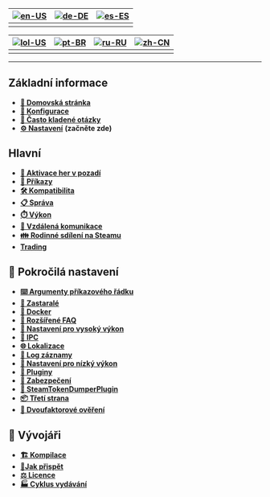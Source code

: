 | [![en-US](https://raw.githubusercontent.com/hjnilsson/country-flags/master/png100px/us.png)](https://github.com/JustArchiNET/ArchiSteamFarm/wiki/Home) | [![de-DE](https://raw.githubusercontent.com/hjnilsson/country-flags/master/png100px/de.png)](https://github.com/JustArchiNET/ArchiSteamFarm/wiki/Home-de-DE) | [![es-ES](https://raw.githubusercontent.com/hjnilsson/country-flags/master/png100px/es.png)](https://github.com/JustArchiNET/ArchiSteamFarm/wiki/Home-es-ES) |
| ------------------------------------------------------------------------------------------------------------------------------------------------------ | ------------------------------------------------------------------------------------------------------------------------------------------------------------ | ------------------------------------------------------------------------------------------------------------------------------------------------------------ |
|                                                                                                                                                        |                                                                                                                                                              |                                                                                                                                                              |

| [![lol-US](https://raw.githubusercontent.com/JustArchiNET/ArchiSteamFarm/main/resources/lol-US.png)](https://github.com/JustArchiNET/ArchiSteamFarm/wiki/Home-lol-US) | [![pt-BR](https://raw.githubusercontent.com/hjnilsson/country-flags/master/png100px/br.png)](https://github.com/JustArchiNET/ArchiSteamFarm/wiki/Home-pt-BR) | [![ru-RU](https://raw.githubusercontent.com/hjnilsson/country-flags/master/png100px/ru.png)](https://github.com/JustArchiNET/ArchiSteamFarm/wiki/Home-ru-RU) | [![zh-CN](https://raw.githubusercontent.com/hjnilsson/country-flags/master/png100px/cn.png)](https://github.com/JustArchiNET/ArchiSteamFarm/wiki/Home-zh-CN) |
| --------------------------------------------------------------------------------------------------------------------------------------------------------------------- | ------------------------------------------------------------------------------------------------------------------------------------------------------------ | ------------------------------------------------------------------------------------------------------------------------------------------------------------ | ------------------------------------------------------------------------------------------------------------------------------------------------------------ |
|                                                                                                                                                                       |                                                                                                                                                              |                                                                                                                                                              |                                                                                                                                                              |

***

## Základní informace

* **[🏡 Domovská stránka](https://github.com/JustArchiNET/ArchiSteamFarm/wiki/Home)**
* **[🔧 Konfigurace](https://github.com/JustArchiNET/ArchiSteamFarm/wiki/Configuration)**
* **[💬 Často kladené otázky](https://github.com/JustArchiNET/ArchiSteamFarm/wiki/FAQ)**
* **[⚙️ Nastavení](https://github.com/JustArchiNET/ArchiSteamFarm/wiki/Setting-up)** **(začněte zde)**


## Hlavní

* **[👥 Aktivace her v pozadí](https://github.com/JustArchiNET/ArchiSteamFarm/wiki/Background-games-redeemer)**
* **[📢 Příkazy](https://github.com/JustArchiNET/ArchiSteamFarm/wiki/Commands)**
* **[🛠️ Kompatibilita](https://github.com/JustArchiNET/ArchiSteamFarm/wiki/Compatibility)**
* **[📋 Správa](https://github.com/JustArchiNET/ArchiSteamFarm/wiki/Management)**
* **[⏱️ Výkon](https://github.com/JustArchiNET/ArchiSteamFarm/wiki/Performance)**
* **[📡 Vzdálená komunikace](https://github.com/JustArchiNET/ArchiSteamFarm/wiki/Remote-communication)**
* **[👪 Rodinné sdílení na Steamu](https://github.com/JustArchiNET/ArchiSteamFarm/wiki/Steam-Family-Sharing)**
* **[Trading](https://github.com/JustArchiNET/ArchiSteamFarm/wiki/Trading)**


## 🧙 Pokročilá nastavení

* **[⌨️ Argumenty příkazového řádku](https://github.com/JustArchiNET/ArchiSteamFarm/wiki/Command-line-arguments)**
* **[🚧 Zastaralé](https://github.com/JustArchiNET/ArchiSteamFarm/wiki/Deprecation)**
* **[🐳 Docker](https://github.com/JustArchiNET/ArchiSteamFarm/wiki/Docker)**
* **[🤔 Rozšířené FAQ](https://github.com/JustArchiNET/ArchiSteamFarm/wiki/Extended-FAQ)**
* **[🚀 Nastavení pro vysoký výkon](https://github.com/JustArchiNET/ArchiSteamFarm/wiki/High-performance-setup)**
* **[🔗 IPC](https://github.com/JustArchiNET/ArchiSteamFarm/wiki/IPC)**
* **[🌐 Lokalizace](https://github.com/JustArchiNET/ArchiSteamFarm/wiki/Localization)**
* **[📝 Log záznamy](https://github.com/JustArchiNET/ArchiSteamFarm/wiki/Logging)**
* **[💾 Nastavení pro nízký výkon](https://github.com/JustArchiNET/ArchiSteamFarm/wiki/Low-memory-setup)**
* **[🔌 Pluginy](https://github.com/JustArchiNET/ArchiSteamFarm/wiki/Plugins)**
* **[🔐 Zabezpečení](https://github.com/JustArchiNET/ArchiSteamFarm/wiki/Security)**
* **[🧩 SteamTokenDumperPlugin](https://github.com/JustArchiNET/ArchiSteamFarm/wiki/SteamTokenDumperPlugin)**
* **[📦 Třetí strana](https://github.com/JustArchiNET/ArchiSteamFarm/wiki/Third-party)**
* **[📵 Dvoufaktorové ověření](https://github.com/JustArchiNET/ArchiSteamFarm/wiki/Two-factor-authentication)**


## 👷 Vývojáři

* **[🏗️ Kompilace](https://github.com/JustArchiNET/ArchiSteamFarm/wiki/Compilation)**
* **[🤝Jak přispět](https://github.com/JustArchiNET/ArchiSteamFarm/blob/main/.github/CONTRIBUTING.md)**
* **[⚖️ Licence](https://github.com/JustArchiNET/ArchiSteamFarm/wiki/License)**
* **[🏭 Cyklus vydávání](https://github.com/JustArchiNET/ArchiSteamFarm/wiki/Release-cycle)**